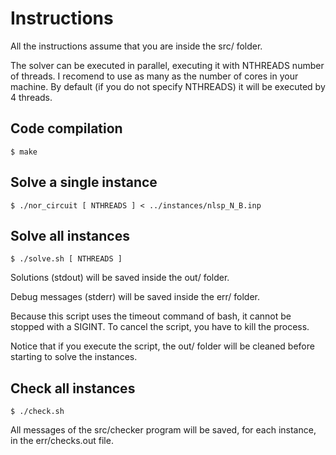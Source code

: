 # Instructions
All the instructions assume that you are inside the src/ folder.

The solver can be executed in parallel, executing it with NTHREADS number of threads. I recomend to use as many as the number of cores in your machine. By default (if you do not specify NTHREADS) it will be executed by 4 threads.

## Code compilation
    $ make

## Solve a single instance
    $ ./nor_circuit [ NTHREADS ] < ../instances/nlsp_N_B.inp


## Solve all instances
    $ ./solve.sh [ NTHREADS ]

Solutions (stdout) will be saved inside the out/ folder.

Debug messages (stderr) will be saved inside the err/ folder.

Because this script uses the timeout command of bash, it cannot be stopped with a SIGINT. To cancel the script, you have to kill the process.

Notice that if you execute the script, the out/ folder will be cleaned before starting to solve the instances.

## Check all instances
    $ ./check.sh

All messages of the src/checker program will be saved, for each instance, in the err/checks.out file.
